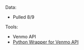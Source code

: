 


Data:
- Pulled 8/9

Tools:
- Venmo API
- [Python Wrapper for Venmo API](https://pypi.org/project/venmo-api/)
